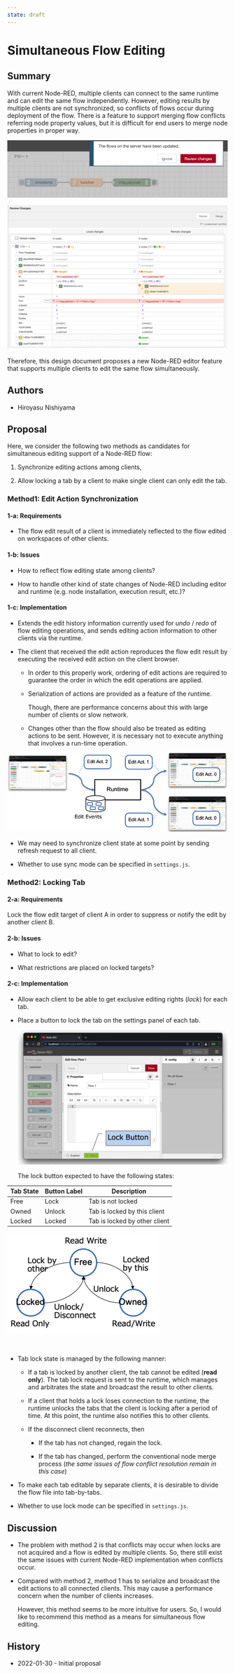 ```yaml
---
state: draft
---
```


# Simultaneous Flow Editing

## Summary

With current Node-RED, multiple clients can connect to the same runtime and can edit the same flow independently.  However, editing results by multiple clients are not synchronized, so conflicts of flows occur during deployment of the flow.  There is a feature to support merging flow conflicts referring node property values, but it is difficult for end users to merge node properties in proper way.

![conflict-detection.png](./images/conflict-detection.png)

![review-change.png](./images/review-change.png)

Therefore, this design document proposes a new Node-RED editor feature that supports multiple clients to edit the same flow simultaneously.

## Authors

- Hiroyasu Nishiyama

## Proposal

Here, we consider the following two methods as candidates for simultaneous editing support of a Node-RED flow:

1. Synchronize editing actions among clients,

2. Allow locking a tab by a client to make single client can only edit the tab.

### Method1: Edit Action Synchronization

#### 1-a: Requirements

- The flow edit result of a client is immediately reflected to the flow edited on workspaces of other clients.

#### 1-b: Issues

- How to reflect flow editing state among clients?

- How to handle other kind of state changes of Node-RED including editor and runtime (e.g. node installation, execution result, etc.)?

#### 1-c: Implementation

- Extends the edit history information currently used for *undo* / *redo* of flow editing operations, and sends editing action information to other clients via the runtime.

- The client that received the edit action reproduces the flow edit result by executing the received edit action on the client browser.
  
  - In order to this properly work, ordering of edit actions are required to guarantee the order in which the edit operations are applied.
  
  - Serialization of actions are provided as a feature of the runtime.
    
    Though, there are performance concerns about this with large number of clients or slow network.
  
  - Changes other than the flow should also be treated as editing actions to be sent.  However, it is necessary not to execute anything that involves a run-time operation.

![synchronize-actions.png](./images/synchronize-actions.png)

- We may need to synchronize client state at some point by sending refresh request to all client.

- Whether to use sync mode can be specified in `settings.js`.

### Method2: Locking Tab

#### 2-a: Requirements

Lock the flow edit target of client A in order to suppress or notify the edit by another client B.

#### 2-b: Issues

- What to lock to edit?

- What restrictions are placed on locked targets?

#### 2-c: Implementation

- Allow each client to be able to get exclusive editing rights (*lock*) for each tab.

- Place a button to lock the tab on the settings panel of each tab.
  
  ![lock-button.png](./images/lock-button.png)
  
  The lock button expected to have the following states:

| Tab State | Button Label | Description                   |
| --------- | ------------ | ----------------------------- |
| Free      | Lock         | Tab is not locked             |
| Owned     | Unlock       | Tab is locked by this client  |
| Locked    | Locked       | Tab is locked by other client |

![states.png](./images/states.png)

    

- Tab lock state is managed by the following manner:
  
  - If a tab is locked by another client, the tab cannot be edited (**read only**).
    The tab lock request is sent to the runtime, which manages and arbitrates the state and broadcast the result to other clients.
  
  - If a client that holds a lock loses connection to the runtime, the runtime unlocks the tabs that the client is locking after a period of time.  At this point, the runtime also notifies this to other clients.
  
  - If the disconnect client reconnects, then
    
    - If the tab has not changed, regain the lock.
    
    - If the tab has changed, perform the conventional node merge process
       (*the same issues of flow conflict resolution remain in this case*)

- To make each tab editable by separate clients, it is desirable to divide the flow file into tab-by-tabs.

- Whether to use lock mode can be specified in `settings.js`.

## Discussion

- The problem with method 2 is that conflicts may occur when locks are not acquired and a flow is edited by multiple clients.  So, there still exist the same issues with current Node-RED implementation when conflicts occur.

- Compared with method 2, method 1 has to serialize and broadcast the edit actions to all connected clients. This may cause a performance concern when the number of clients increases.  
  
  However, this method seems to be more intuitive for users.  So, I would like to recommend this method as a means for simultaneous flow editing.

## History

- 2022-01-30 - Initial proposal
